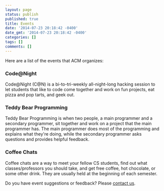 ```yaml
---
layout: page
status: publish
published: true
title: Events
date: '2014-07-23 20:18:42 -0400'
date_gmt: '2014-07-23 20:18:42 -0400'
categories: []
tags: []
comments: []
---
```

Here are a list of the events that ACM organizes:

### Code@Night
Code@Night (C@N) is a bi-to-tri-weekly all-night-long hacking session to let students that like to code come together and work on fun projects, eat pizza and pop tarts, and geek out.

### Teddy Bear Programming
Teddy Bear Programming is when two people, a main programmer and a secondary programmer, sit together and work on a project that the main programmer has. The main programmer does most of the programming and explains what they're doing, while the secondary programmer asks questions and provides helpful feedback.

### Coffee Chats
Coffee chats are a way to meet your fellow CS students, find out what classes/professors you should take, and get free coffee, hot chocolate, or some other drink. They are usually held at the beginning of each semester.

Do you have event suggestions or feedback? Please [contact us](/contact/index.html).
